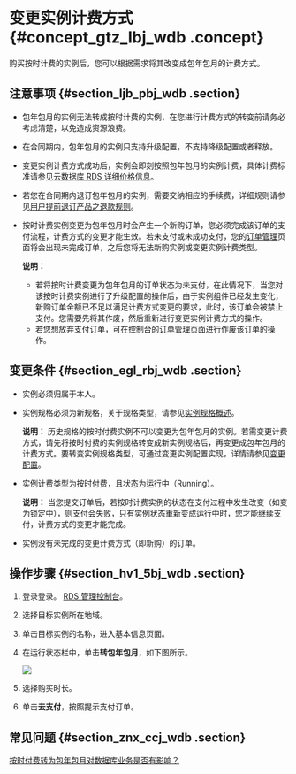 # 变更实例计费方式 {#concept_gtz_lbj_wdb .concept}

购买按时计费的实例后，您可以根据需求将其改变成包年包月的计费方式。

## 注意事项 {#section_ljb_pbj_wdb .section}

-   包年包月的实例无法转成按时计费的实例，在您进行计费方式的转变前请务必考虑清楚，以免造成资源浪费。
-   在合同期内，包年包月的实例只支持升级配置，不支持降级配置或者释放。
-   变更实例计费方式成功后，实例会即刻按照包年包月的实例计费，具体计费标准请参见[云数据库 RDS 详细价格信息](https://www.aliyun.com/price/product?spm=5176.doc26117.2.2.wX7xal#/rds/detail)。
-   若您在合同期内退订包年包月的实例，需要交纳相应的手续费，详细规则请参见[用户提前退订产品之退款规则](https://help.aliyun.com/document_detail/37096.html)。
-   按时计费实例变更为包年包月时会产生一个新购订单，您必须完成该订单的支付流程，计费方式的变更才能生效。若未支付或未成功支付，您的[订单管理](https://expense.console.aliyun.com/?spm=5176.2020520101.1001.dexpense1.Z4f6la#/order/list/)页面将会出现未完成订单，之后您将无法新购实例或变更实例计费类型。

    **说明：** 

    -   若将按时计费变更为包年包月的订单状态为未支付，在此情况下，当您对该按时计费实例进行了升级配置的操作后，由于实例组件已经发生变化，新购订单金额已不足以满足计费方式变更的要求，此时，该订单会被禁止支付。您需要先将其作废，然后重新进行变更实例计费方式的操作。
    -   若您想放弃支付订单，可在控制台的[订单管理](https://expense.console.aliyun.com/?spm=5176.2020520101.1001.dexpense1.Z4f6la#/order/list/)页面进行作废该订单的操作。

## 变更条件 {#section_egl_rbj_wdb .section}

-   实例必须归属于本人。

-   实例规格必须为新规格，关于规格类型，请参见[实例规格概述](../cn.zh-CN/产品简介/实例规格/实例规格概述.md#)。

    **说明：** 历史规格的按时付费实例不可以变更为包年包月的实例。若需变更计费方式，请先将按时付费的实例规格转变成新实例规格后，再变更成包年包月的计费方式。要转变实例规格类型，可通过变更实例配置实现，详情请参见[变更配置](cn.zh-CN/用户指南/实例管理/变更配置.md#)。

-   实例计费类型为按时付费，且状态为运行中（Running）。

    **说明：** 当您提交订单后，若按时计费实例的状态在支付过程中发生改变（如变为锁定中），则支付会失败，只有实例状态重新变成运行中时，您才能继续支付，计费方式的变更才能完成。

-   实例没有未完成的变更计费方式（即新购）的订单。


## 操作步骤 {#section_hv1_5bj_wdb .section}

1.  登录登录。 [RDS 管理控制台](https://rds.console.aliyun.com/?spm=5176.doc26177.2.2.iYOCik)。
2.  选择目标实例所在地域。
3.  单击目标实例的名称，进入基本信息页面。
4.  在运行状态栏中，单击**转包年包月**，如下图所示。

    ![](http://static-aliyun-doc.oss-cn-hangzhou.aliyuncs.com/assets/img/7882/3011_zh-CN.png)

5.  选择购买时长。
6.  单击**去支付**，按照提示支付订单。

## 常见问题 {#section_znx_ccj_wdb .section}

[按时付费转为包年包月对数据库业务是否有影响？](https://help.aliyun.com/document_detail/52598.html)

